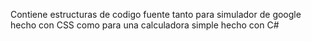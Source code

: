 Contiene estructuras de codigo fuente tanto para simulador de google hecho con CSS como para una calculadora simple hecho con C#
